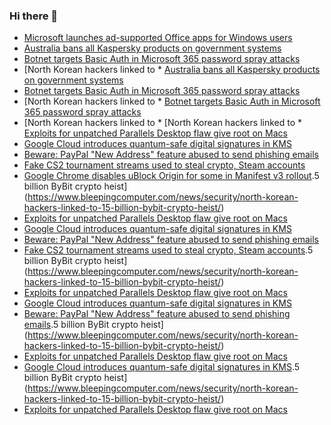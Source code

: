 ### Hi there 👋

<!--START_SECTION:feed-->
* [Microsoft launches ad-supported Office apps for Windows users](https://www.bleepingcomputer.com/news/microsoft/microsoft-sneaks-out-ad-supported-office-apps-for-windows-users/)
* [Australia bans all Kaspersky products on government systems](https://www.bleepingcomputer.com/news/security/australia-bans-all-kaspersky-products-on-government-systems/)
* [Botnet targets Basic Auth in Microsoft 365 password spray attacks](https://www.bleepingcomputer.com/news/security/botnet-targets-basic-auth-in-microsoft-365-password-spray-attacks/)
* [North Korean hackers linked to * [Australia bans all Kaspersky products on government systems](https://www.bleepingcomputer.com/news/security/australia-bans-all-kaspersky-products-on-government-systems/)
* [Botnet targets Basic Auth in Microsoft 365 password spray attacks](https://www.bleepingcomputer.com/news/security/botnet-targets-basic-auth-in-microsoft-365-password-spray-attacks/)
* [North Korean hackers linked to * [Botnet targets Basic Auth in Microsoft 365 password spray attacks](https://www.bleepingcomputer.com/news/security/botnet-targets-basic-auth-in-microsoft-365-password-spray-attacks/)
* [North Korean hackers linked to * [North Korean hackers linked to * [Exploits for unpatched Parallels Desktop flaw give root on Macs](https://www.bleepingcomputer.com/news/security/exploits-for-unpatched-parallels-desktop-flaw-give-root-on-macs/)
* [Google Cloud introduces quantum-safe digital signatures in KMS](https://www.bleepingcomputer.com/news/security/google-cloud-introduces-quantum-safe-digital-signatures-in-kms/)
* [Beware: PayPal "New Address" feature abused to send phishing emails](https://www.bleepingcomputer.com/news/security/beware-paypal-new-address-feature-abused-to-send-phishing-emails/)
* [Fake CS2 tournament streams used to steal crypto, Steam accounts](https://www.bleepingcomputer.com/news/security/fake-cs2-tournament-streams-used-to-steal-crypto-steam-accounts/)
* [Google Chrome disables uBlock Origin for some in Manifest v3 rollout](https://www.bleepingcomputer.com/news/google/google-chrome-disables-ublock-origin-for-some-in-manifest-v3-rollout/).5 billion ByBit crypto heist](https://www.bleepingcomputer.com/news/security/north-korean-hackers-linked-to-15-billion-bybit-crypto-heist/)
* [Exploits for unpatched Parallels Desktop flaw give root on Macs](https://www.bleepingcomputer.com/news/security/exploits-for-unpatched-parallels-desktop-flaw-give-root-on-macs/)
* [Google Cloud introduces quantum-safe digital signatures in KMS](https://www.bleepingcomputer.com/news/security/google-cloud-introduces-quantum-safe-digital-signatures-in-kms/)
* [Beware: PayPal "New Address" feature abused to send phishing emails](https://www.bleepingcomputer.com/news/security/beware-paypal-new-address-feature-abused-to-send-phishing-emails/)
* [Fake CS2 tournament streams used to steal crypto, Steam accounts](https://www.bleepingcomputer.com/news/security/fake-cs2-tournament-streams-used-to-steal-crypto-steam-accounts/).5 billion ByBit crypto heist](https://www.bleepingcomputer.com/news/security/north-korean-hackers-linked-to-15-billion-bybit-crypto-heist/)
* [Exploits for unpatched Parallels Desktop flaw give root on Macs](https://www.bleepingcomputer.com/news/security/exploits-for-unpatched-parallels-desktop-flaw-give-root-on-macs/)
* [Google Cloud introduces quantum-safe digital signatures in KMS](https://www.bleepingcomputer.com/news/security/google-cloud-introduces-quantum-safe-digital-signatures-in-kms/)
* [Beware: PayPal "New Address" feature abused to send phishing emails](https://www.bleepingcomputer.com/news/security/beware-paypal-new-address-feature-abused-to-send-phishing-emails/).5 billion ByBit crypto heist](https://www.bleepingcomputer.com/news/security/north-korean-hackers-linked-to-15-billion-bybit-crypto-heist/)
* [Exploits for unpatched Parallels Desktop flaw give root on Macs](https://www.bleepingcomputer.com/news/security/exploits-for-unpatched-parallels-desktop-flaw-give-root-on-macs/)
* [Google Cloud introduces quantum-safe digital signatures in KMS](https://www.bleepingcomputer.com/news/security/google-cloud-introduces-quantum-safe-digital-signatures-in-kms/).5 billion ByBit crypto heist](https://www.bleepingcomputer.com/news/security/north-korean-hackers-linked-to-15-billion-bybit-crypto-heist/)
* [Exploits for unpatched Parallels Desktop flaw give root on Macs](https://www.bleepingcomputer.com/news/security/exploits-for-unpatched-parallels-desktop-flaw-give-root-on-macs/)
<!--END_SECTION:feed-->

<!--
**frankenk/frankenk** is a ✨ _special_ ✨ repository because its `README.md` (this file) appears on your GitHub profile.

Here are some ideas to get you started:

- 🔭 I’m currently working on ...
- 🌱 I’m currently learning ...
- 👯 I’m looking to collaborate on ...
- 🤔 I’m looking for help with ...
- 💬 Ask me about ...
- 📫 How to reach me: ...
- 😄 Pronouns: ...
- ⚡ Fun fact: ...
-->



